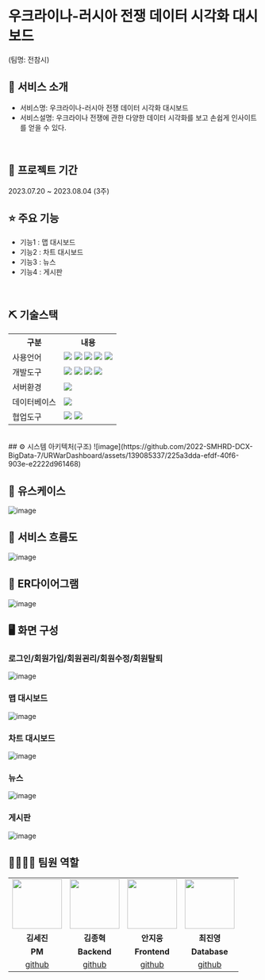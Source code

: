 # 우크라이나-러시아 전쟁 데이터 시각화 대시보드
(팀명: 전참시)


## 👀 서비스 소개
* 서비스명:  우크라이나-러시아 전쟁 데이터 시각화 대시보드 
* 서비스설명: 우크라이나 전쟁에 관한 다양한 데이터 시각화를 보고 손쉽게 인사이트를 얻을 수 있다.
<br>

## 📅 프로젝트 기간
2023.07.20 ~ 2023.08.04 (3주)
<br>

## ⭐ 주요 기능
* 기능1 : 맵 대시보드
* 기능2 : 차트 대시보드
* 기능3 : 뉴스
* 기능4 : 게시판
<br>

## ⛏ 기술스택
<table>
    <tr>
        <th>구분</th>
        <th>내용</th>
    </tr>
    <tr>
        <td>사용언어</td>
        <td>
            <img src="https://img.shields.io/badge/Java-007396?style=for-the-badge&logo=java&logoColor=white"/>
            <img src="https://img.shields.io/badge/HTML5-E34F26?style=for-the-badge&logo=HTML5&logoColor=white"/>
            <img src="https://img.shields.io/badge/CSS3-1572B6?style=for-the-badge&logo=CSS3&logoColor=white"/>
            <img src="https://img.shields.io/badge/JavaScript-F7DF1E?style=for-the-badge&logo=JavaScript&logoColor=white"/>
            <img src="https://img.shields.io/badge/python-007396?style=for-the-badge&logo=python&logoColor=white"/>
        </td>
    </tr>
    <tr>
        <td>개발도구</td>
        <td>
            <img src="https://img.shields.io/badge/Eclipse-2C2255?style=for-the-badge&logo=Eclipse&logoColor=white"/>
            <img src="https://img.shields.io/badge/VSCode-007ACC?style=for-the-badge&logo=VisualStudioCode&logoColor=white"/>
            <img src="https://img.shields.io/badge/Jupyter-fa9372?style=for-the-badge&logo=Jupyter&logoColor=white"/>
            <img src="https://img.shields.io/badge/tableau-6f7bf7?style=for-the-badge&logo=tableau&logoColor=white"/>
        </td>
    </tr>
    <tr>
        <td>서버환경</td>
        <td>
            <img src="https://img.shields.io/badge/Apache Tomcat-D22128?style=for-the-badge&logo=Apache Tomcat&logoColor=white"/>
        </td>
    </tr>
    <tr>
        <td>데이터베이스</td>
        <td>
            <img src="https://img.shields.io/badge/Oracle 11g-F80000?style=for-the-badge&logo=Oracle&logoColor=white"/>
        </td>
    </tr>
    <tr>
        <td>협업도구</td>
        <td>
            <img src="https://img.shields.io/badge/Git-F05032?style=for-the-badge&logo=Git&logoColor=white"/>
            <img src="https://img.shields.io/badge/GitHub-181717?style=for-the-badge&logo=GitHub&logoColor=white"/>
        </td>
    </tr>
</table>


<br>
## ⚙ 시스템 아키텍처(구조)
![image](https://github.com/2022-SMHRD-DCX-BigData-7/URWarDashboard/assets/139085337/225a3dda-efdf-40f6-903e-e2222d961468)
<br>

## 📌 유스케이스
![image](https://github.com/2022-SMHRD-DCX-BigData-7/URWarDashboard/assets/139085337/3395d10c-55f6-425d-a79d-7bc5c7d76d8f)
<br>

## 📌 서비스 흐름도
![image](https://github.com/2022-SMHRD-DCX-BigData-7/URWarDashboard/assets/139085337/2cc43280-906c-4035-a333-f174517fe8a2)
<br>

## 📌 ER다이어그램
![image](https://github.com/2022-SMHRD-DCX-BigData-7/URWarDashboard/assets/139085337/404348ae-47db-429c-ae2f-5771431078a5)
<br>

## 🖥 화면 구성

### 로그인/회원가입/회원괸리/회원수정/회원탈퇴
![image](https://github.com/2022-SMHRD-DCX-BigData-7/URWarDashboard/assets/139085337/46df2a1a-d220-4d5d-863f-1264258f3445)
<br>

### 맵 대시보드
![image](https://github.com/2022-SMHRD-DCX-BigData-7/URWarDashboard/assets/139085337/bb15effe-ee01-4e9a-bf86-437ca48d76a2)
<br>

### 차트 대시보드
![image](https://github.com/2022-SMHRD-DCX-BigData-7/URWarDashboard/assets/139085337/8d45953c-6331-4f62-a7cc-3edd536369ec)
<br>

### 뉴스
![image](https://github.com/2022-SMHRD-DCX-BigData-7/URWarDashboard/assets/139085337/dbded334-022c-43d2-a40b-ebb2504d4b65)
<br>

### 게시판
![image](https://github.com/2022-SMHRD-DCX-BigData-7/URWarDashboard/assets/139085337/14eed283-46e2-4804-9cf9-86366b1aad92)
<br>

## 👨‍👩‍👦‍👦 팀원 역할
<table>
  <tr>
    <td align="center"><img src="https://item.kakaocdn.net/do/fd49574de6581aa2a91d82ff6adb6c0115b3f4e3c2033bfd702a321ec6eda72c" width="100" height="100"/></td>
    <td align="center"><img src="https://mb.ntdtv.kr/assets/uploads/2019/01/Screen-Shot-2019-01-08-at-4.31.55-PM-e1546932545978.png" width="100" height="100"/></td>
    <td align="center"><img src="https://mblogthumb-phinf.pstatic.net/20160127_177/krazymouse_1453865104404DjQIi_PNG/%C4%AB%C4%AB%BF%C0%C7%C1%B7%BB%C1%EE_%B6%F3%C0%CC%BE%F0.png?type=w2" width="100" height="100"/></td>
    <td align="center"><img src="https://i.pinimg.com/236x/ed/bb/53/edbb53d4f6dd710431c1140551404af9.jpg" width="100" height="100"/></td>
  </tr>
  <tr>
    <td align="center"><strong>김세진</strong></td>
    <td align="center"><strong>김종혁</strong></td>
    <td align="center"><strong>안지웅</strong></td>
    <td align="center"><strong>최진영</strong></td>
  </tr>
  <tr>
    <td align="center"><b>PM</b></td>
    <td align="center"><b>Backend</b></td>
    <td align="center"><b>Frontend</b></td>
    <td align="center"><b>Database</b></td>
  </tr>
  <tr>
    <td align="center"><a href="https://github.com/mik-nijes" target='_blank'>github</a></td>
    <td align="center"><a href="https://github.com/자신의username작성해주세요" target='_blank'>github</a></td>
    <td align="center"><a href="https://github.com/자신의username작성해주세요" target='_blank'>github</a></td>
    <td align="center"><a href="https://github.com/자신의username작성해주세요" target='_blank'>github</a></td>
  </tr>
</table>
<br>

